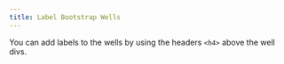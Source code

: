 ```yaml
---
title: Label Bootstrap Wells
---
```

You can add labels to the wells by using the headers `<h4>` above the well divs.